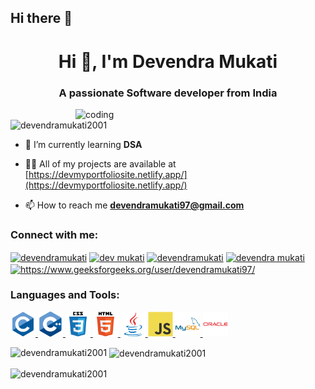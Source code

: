## Hi there 👋

<h1 align="center">Hi 👋, I'm Devendra Mukati</h1>
<h3 align="center">A passionate Software developer from India</h3>
<img align="right" alt="coding" width="400" src="https://www.google.com/url?sa=i&url=https%3A%2F%2Fgithub.com%2Frudrabarad%2FGifs&psig=AOvVaw0lfbke_KSlVR3RhnETATfe&ust=1721838031002000&source=images&cd=vfe&opi=89978449&ved=0CBAQjRxqFwoTCNjt95_wvocDFQAAAAAdAAAAABAE">

<p align="left"> <img src="https://komarev.com/ghpvc/?username=devendramukati2001&label=Profile%20views&color=0e75b6&style=flat" alt="devendramukati2001" /> </p>

- 🌱 I’m currently learning **DSA**

- 👨‍💻 All of my projects are available at [https://devmyportfoliosite.netlify.app/](https://devmyportfoliosite.netlify.app/)

- 📫 How to reach me **devendramukati97@gmail.com**

<h3 align="left">Connect with me:</h3>
<p align="left">
<a href="https://linkedin.com/in/devendramukati" target="blank"><img align="center" src="https://raw.githubusercontent.com/rahuldkjain/github-profile-readme-generator/master/src/images/icons/Social/linked-in-alt.svg" alt="devendramukati" height="30" width="40" /></a>
<a href="https://fb.com/dev mukati" target="blank"><img align="center" src="https://raw.githubusercontent.com/rahuldkjain/github-profile-readme-generator/master/src/images/icons/Social/facebook.svg" alt="dev mukati" height="30" width="40" /></a>
<a href="https://www.youtube.com/c/devendramukati" target="blank"><img align="center" src="https://raw.githubusercontent.com/rahuldkjain/github-profile-readme-generator/master/src/images/icons/Social/youtube.svg" alt="devendramukati" height="30" width="40" /></a>
<a href="https://www.leetcode.com/devendra mukati" target="blank"><img align="center" src="https://raw.githubusercontent.com/rahuldkjain/github-profile-readme-generator/master/src/images/icons/Social/leet-code.svg" alt="devendra mukati" height="30" width="40" /></a>
<a href="https://auth.geeksforgeeks.org/user/https://www.geeksforgeeks.org/user/devendramukati97/" target="blank"><img align="center" src="https://raw.githubusercontent.com/rahuldkjain/github-profile-readme-generator/master/src/images/icons/Social/geeks-for-geeks.svg" alt="https://www.geeksforgeeks.org/user/devendramukati97/" height="30" width="40" /></a>
</p>

<h3 align="left">Languages and Tools:</h3>
<p align="left"> <a href="https://www.cprogramming.com/" target="_blank" rel="noreferrer"> <img src="https://raw.githubusercontent.com/devicons/devicon/master/icons/c/c-original.svg" alt="c" width="40" height="40"/> </a> <a href="https://www.w3schools.com/cpp/" target="_blank" rel="noreferrer"> <img src="https://raw.githubusercontent.com/devicons/devicon/master/icons/cplusplus/cplusplus-original.svg" alt="cplusplus" width="40" height="40"/> </a> <a href="https://www.w3schools.com/css/" target="_blank" rel="noreferrer"> <img src="https://raw.githubusercontent.com/devicons/devicon/master/icons/css3/css3-original-wordmark.svg" alt="css3" width="40" height="40"/> </a> <a href="https://www.w3.org/html/" target="_blank" rel="noreferrer"> <img src="https://raw.githubusercontent.com/devicons/devicon/master/icons/html5/html5-original-wordmark.svg" alt="html5" width="40" height="40"/> </a> <a href="https://www.java.com" target="_blank" rel="noreferrer"> <img src="https://raw.githubusercontent.com/devicons/devicon/master/icons/java/java-original.svg" alt="java" width="40" height="40"/> </a> <a href="https://developer.mozilla.org/en-US/docs/Web/JavaScript" target="_blank" rel="noreferrer"> <img src="https://raw.githubusercontent.com/devicons/devicon/master/icons/javascript/javascript-original.svg" alt="javascript" width="40" height="40"/> </a> <a href="https://www.mysql.com/" target="_blank" rel="noreferrer"> <img src="https://raw.githubusercontent.com/devicons/devicon/master/icons/mysql/mysql-original-wordmark.svg" alt="mysql" width="40" height="40"/> </a> <a href="https://www.oracle.com/" target="_blank" rel="noreferrer"> <img src="https://raw.githubusercontent.com/devicons/devicon/master/icons/oracle/oracle-original.svg" alt="oracle" width="40" height="40"/> </a> </p>

<p><img align="left" src="https://github-readme-stats.vercel.app/api/top-langs?username=devendramukati2001&show_icons=true&locale=en&layout=compact" alt="devendramukati2001" /></p>

<p>&nbsp;<img align="center" src="https://github-readme-stats.vercel.app/api?username=devendramukati2001&show_icons=true&locale=en" alt="devendramukati2001" /></p>

<p><img align="center" src="https://github-readme-streak-stats.herokuapp.com/?user=devendramukati2001&" alt="devendramukati2001" /></p>
